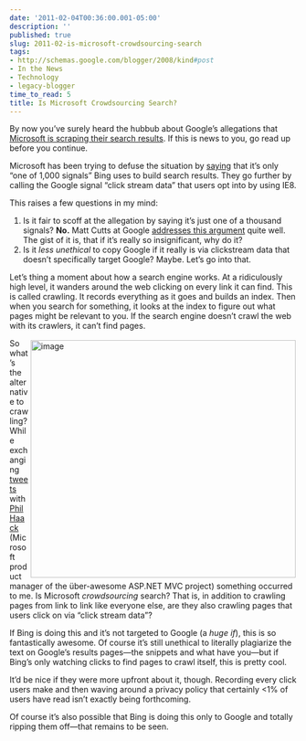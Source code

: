 ```yaml
---
date: '2011-02-04T00:36:00.001-05:00'
description: ''
published: true
slug: 2011-02-is-microsoft-crowdsourcing-search
tags:
- http://schemas.google.com/blogger/2008/kind#post
- In the News
- Technology
- legacy-blogger
time_to_read: 5
title: Is Microsoft Crowdsourcing Search?
---
```


<p>By now you’ve surely heard the hubbub about Google’s allegations that <a href="http://searchengineland.com/google-bing-is-cheating-copying-our-search-results-62914" target="_blank">Microsoft is scraping their search results</a>. If this is news to you, go read up before you continue.</p>  <p>Microsoft has been trying to defuse the situation by <a href="http://www.bing.com/community/site_blogs/b/search/archive/2011/02/02/setting-the-record-straight.aspx" target="_blank">saying</a> that it’s only “one of 1,000 signals” Bing uses to build search results. They go further by calling the Google signal “click stream data” that users opt into by using IE8.</p>  <p>This raises a few questions in my mind:</p>  <ol>   <li>Is it fair to scoff at the allegation by saying it’s just one of a thousand signals? <strong>No.</strong> Matt Cutts at Google <a href="http://www.mattcutts.com/blog/google-bing/" target="_blank">addresses this argument</a> quite well. The gist of it is, that if it’s really so insignificant, why do it?</li>    <li>Is it <em>less unethical </em>to copy Google if it really is via clickstream data that doesn’t specifically target Google? Maybe. Let’s go into that.</li> </ol>  <p>Let’s thing a moment about how a search engine works. At a ridiculously high level, it wanders around the web clicking on every link it can find. This is called crawling. It records everything as it goes and builds an index. Then when you search for something, it looks at the index to figure out what pages might be relevant to you. If the search engine doesn’t crawl the web with its crawlers, it can’t find pages. </p>  <p><a href="http://twitter.com/#!/mharen/status/33195856446365696" target="_blank"><img align="right" alt="image" height="416" src="http://lh5.ggpht.com/_IKD9WtY5kxU/TUuQZ6LWWQI/AAAAAAAABXU/F5Pn3x7BMEo/image%5B6%5D.png?imgmax=800" style="margin: 3px; display: inline; float: right;" title="image" width="464" /></a>So what’s the alternative to crawling? While exchanging <a href="http://twitter.com/#!/mharen/status/33195856446365696" target="_blank">tweets</a> with <a href="http://haacked.com/" target="_blank">Phil Haack</a> (Microsoft product manager of the über-awesome ASP.NET MVC project) something occurred to me. Is Microsoft <em>crowdsourcing </em>search? That is, in addition to crawling pages from link to link like everyone else, are they also crawling pages that users click on via “click stream data”?</p>  <p>If Bing is doing this and it’s not targeted to Google (a <em>huge if</em>), this is so fantastically awesome. Of course it’s still unethical to literally plagiarize the text on Google’s results pages—the snippets and what have you—but if Bing’s only watching clicks to find pages to crawl itself, this is pretty cool.</p>  <p>It’d be nice if they were more upfront about it, though. Recording every click users make and then waving around a privacy policy that certainly &lt;1% of users have read isn’t exactly being forthcoming.</p>  <p>Of course it’s also possible that Bing is doing this only to Google and totally ripping them off—that remains to be seen.</p>